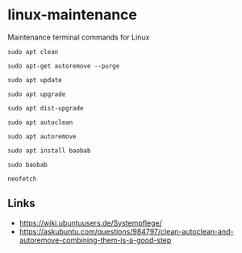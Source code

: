 # linux-maintenance
Maintenance terminal commands for Linux

```
sudo apt clean

sudo apt-get autoremove --purge

sudo apt update

sudo apt upgrade

sudo apt dist-upgrade
```

```
sudo apt autoclean

sudo apt autoremove

sudo apt install baobab

sudo baobab

neofetch
```


## Links
- https://wiki.ubuntuusers.de/Systempflege/
- https://askubuntu.com/questions/984797/clean-autoclean-and-autoremove-combining-them-is-a-good-step

